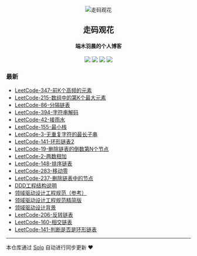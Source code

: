 <p align="center"><img alt="走码观花" src="http://p0.meituan.net/scarlett/e6ff022b2f140ef86c6e68e78fa1f52b15472.jpg"></p><h2 align="center">
走码观花
</h2>

<h4 align="center">端木羽晨的个人博客</h4>
<p align="center"><a title="走码观花" target="_blank" href="https://github.com/guobingwei/solo-blog"><img src="https://img.shields.io/github/last-commit/guobingwei/solo-blog.svg?style=flat-square&color=FF9900"></a>
<a title="GitHub repo size in bytes" target="_blank" href="https://github.com/guobingwei/solo-blog"><img src="https://img.shields.io/github/repo-size/guobingwei/solo-blog.svg?style=flat-square"></a>
<a title="Solo Version" target="_blank" href="https://github.com/88250/solo/releases"><img src="https://img.shields.io/badge/solo-4.3.1-f1e05a.svg?style=flat-square&color=blueviolet"></a>
<a title="Hits" target="_blank" href="https://github.com/88250/hits"><img src="https://hits.b3log.org/guobingwei/solo-blog.svg"></a></p>

### 最新

* [LeetCode-347-前K个高频的元素](http://www.guobingwei.tech/articles/2021/01/04/1609724818425.html)
* [LeetCode-215-数组中的第K个最大元素](http://www.guobingwei.tech/articles/2021/01/04/1609721294936.html)
* [LeetCode-86-分隔链表](http://www.guobingwei.tech/articles/2021/01/03/1609658202140.html)
* [LeetCode-394-字符串解码](http://www.guobingwei.tech/articles/2021/01/02/1609560231098.html)
* [LeetCode-42-接雨水](http://www.guobingwei.tech/articles/2020/12/01/1606785094318.html)
* [LeetCode-155-最小栈](http://www.guobingwei.tech/articles/2020/12/01/1606784916260.html)
* [LeetCode-3-无重复字符的最长子串](http://www.guobingwei.tech/articles/2020/11/18/1605661780293.html)
* [LeetCode-141-环形链表2](http://www.guobingwei.tech/articles/2020/11/12/1605143954625.html)
* [LeetCode-19-删除链表的倒数第N个节点](http://www.guobingwei.tech/articles/2020/11/08/1604839592350.html)
* [LeetCode-2-两数相加](http://www.guobingwei.tech/articles/2020/11/08/1604831761334.html)
* [LeetCode-148-排序链表](http://www.guobingwei.tech/articles/2020/11/08/1604826830114.html)
* [LeetCode-283-移动零](http://www.guobingwei.tech/articles/2020/11/08/1604823602465.html)
* [LeetCode-237-删除链表中的节点](http://www.guobingwei.tech/articles/2020/11/08/1604766106712.html)
* [DDD工程结构说明](http://www.guobingwei.tech/articles/2020/11/07/1604685041050.html)
* [领域驱动设计工程规范（参考）](http://www.guobingwei.tech/articles/2020/11/07/1604684891200.html)
* [领域驱动设计工程规范精简版](http://www.guobingwei.tech/articles/2020/11/07/1604684646752.html)
* [领域驱动设计背景](http://www.guobingwei.tech/articles/2020/11/07/1604684552839.html)
* [LeetCode-206-反转链表](http://www.guobingwei.tech/articles/2020/11/07/1604679975730.html)
* [LeetCode-160-相交链表](http://www.guobingwei.tech/articles/2020/11/06/1604677277851.html)
* [LeetCode-141-判断是否是环形链表](http://www.guobingwei.tech/articles/2020/11/06/1604674707464.html)



---

本仓库通过 [Solo](https://github.com/88250/solo) 自动进行同步更新 ❤️ 